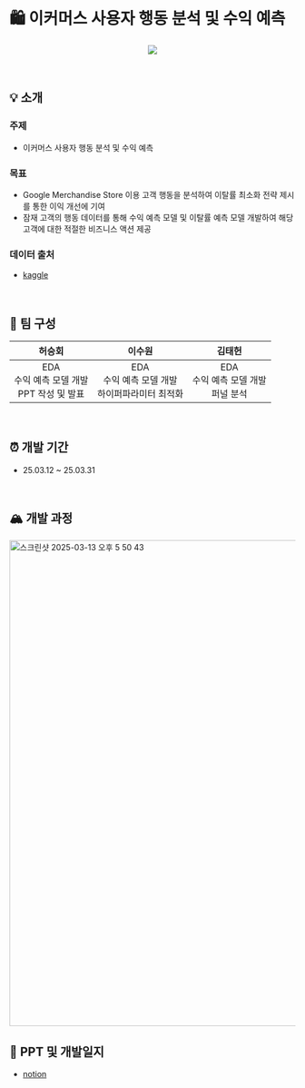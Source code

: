 # 🛍️ 이커머스 사용자 행동 분석 및 수익 예측
<p align="center"><img src="https://github.com/user-attachments/assets/f9b76e86-e691-4a71-926b-8f6a1805eb33"></p>
<br>


## 💡 소개
### 주제
- 이커머스 사용자 행동 분석 및 수익 예측
### 목표
- Google Merchandise Store 이용 고객 행동을 분석하여 이탈률 최소화 전략 제시를 통한 이익 개선에 기여
- 잠재 고객의 행동 데이터를 통해 수익 예측 모델 및 이탈률 예측 모델 개발하여 해당 고객에 대한 적절한 비즈니스 액션 제공
### 데이터 출처
- [kaggle](https://www.kaggle.com/competitions/ga-customer-revenue-prediction)
<br>

## 👥 팀 구성
| 허승회 | 이수원 | 김태헌 |
|:---:|:---:|:---:|
| EDA <br>수익 예측 모델 개발 <br>PPT 작성 및 발표 | EDA <br>수익 예측 모델 개발 <br> 하이퍼파라미터 최적화 | EDA <br>수익 예측 모델 개발 <br>퍼널 분석|
<br>

## ⏰ 개발 기간
- 25.03.12 ~ 25.03.31
<br>

## 🏔️ 개발 과정
<img width="856" alt="스크린샷 2025-03-13 오후 5 50 43" src="https://github.com/user-attachments/assets/7ecbe08b-d0c1-493e-b7c7-261a546c7a7e" />
<br>

## 📒 PPT 및 개발일지
- [notion](https://enormous-iron-b03.notion.site/1b18132285b680adba51c88c90ef7a45?pvs=74)
